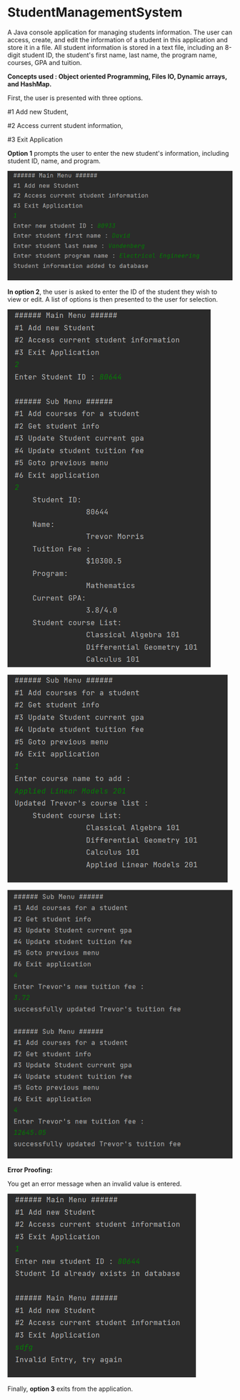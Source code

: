 # StudentManagementSystem
A Java console application for managing students information.
The user can access, create, and edit the information of a student in this application and store it in a file.
All student information is stored in a text file, including an 8-digit student ID,
the student's first name, last name, the program name, courses, GPA and tuition.

**Concepts used : Object oriented Programming, Files IO, Dynamic arrays, and HashMap.**

First, the user is presented with three options.

#1 Add new Student,

#2 Access current student information,

#3 Exit Application


**Option 1** prompts the user to enter the new student's information, including student ID, name, and program.

![Alt text](https://github.com/Santhosh-Srini/StudentManagementSystem/blob/main/screenshots/4.png "Main Menu")


**In option 2**, the user is asked to enter the ID of the student they wish to view or edit. A list of options is then presented to the user for selection.

![Alt text](https://github.com/Santhosh-Srini/StudentManagementSystem/blob/main/screenshots/1.png "Main Menu")

![Alt text](https://github.com/Santhosh-Srini/StudentManagementSystem/blob/main/screenshots/7.png "Main Menu")

![Alt text](https://github.com/Santhosh-Srini/StudentManagementSystem/blob/main/screenshots/3.png "Main Menu")

**Error Proofing:**

You get an error message when an invalid value is entered.

![Alt text](https://github.com/Santhosh-Srini/StudentManagementSystem/blob/main/6.png "Main Menu")

Finally, **option 3** exits from the application. 
